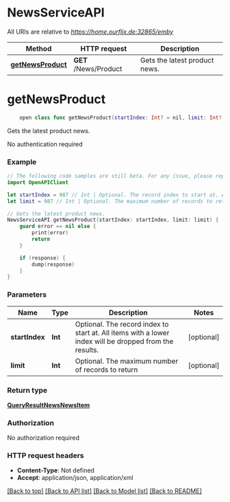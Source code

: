 # NewsServiceAPI

All URIs are relative to *https://home.ourflix.de:32865/emby*

Method | HTTP request | Description
------------- | ------------- | -------------
[**getNewsProduct**](NewsServiceAPI.md#getnewsproduct) | **GET** /News/Product | Gets the latest product news.


# **getNewsProduct**
```swift
    open class func getNewsProduct(startIndex: Int? = nil, limit: Int? = nil, completion: @escaping (_ data: QueryResultNewsNewsItem?, _ error: Error?) -> Void)
```

Gets the latest product news.

No authentication required

### Example
```swift
// The following code samples are still beta. For any issue, please report via http://github.com/OpenAPITools/openapi-generator/issues/new
import OpenAPIClient

let startIndex = 987 // Int | Optional. The record index to start at. All items with a lower index will be dropped from the results. (optional)
let limit = 987 // Int | Optional. The maximum number of records to return (optional)

// Gets the latest product news.
NewsServiceAPI.getNewsProduct(startIndex: startIndex, limit: limit) { (response, error) in
    guard error == nil else {
        print(error)
        return
    }

    if (response) {
        dump(response)
    }
}
```

### Parameters

Name | Type | Description  | Notes
------------- | ------------- | ------------- | -------------
 **startIndex** | **Int** | Optional. The record index to start at. All items with a lower index will be dropped from the results. | [optional] 
 **limit** | **Int** | Optional. The maximum number of records to return | [optional] 

### Return type

[**QueryResultNewsNewsItem**](QueryResultNewsNewsItem.md)

### Authorization

No authorization required

### HTTP request headers

 - **Content-Type**: Not defined
 - **Accept**: application/json, application/xml

[[Back to top]](#) [[Back to API list]](../README.md#documentation-for-api-endpoints) [[Back to Model list]](../README.md#documentation-for-models) [[Back to README]](../README.md)

